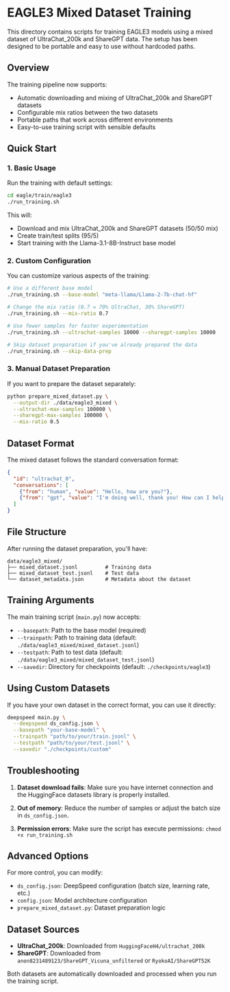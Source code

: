 # EAGLE3 Mixed Dataset Training

This directory contains scripts for training EAGLE3 models using a mixed dataset of UltraChat_200k and ShareGPT data. The setup has been designed to be portable and easy to use without hardcoded paths.

## Overview

The training pipeline now supports:
- Automatic downloading and mixing of UltraChat_200k and ShareGPT datasets
- Configurable mix ratios between the two datasets
- Portable paths that work across different environments
- Easy-to-use training script with sensible defaults

## Quick Start

### 1. Basic Usage

Run the training with default settings:

```bash
cd eagle/train/eagle3
./run_training.sh
```

This will:
- Download and mix UltraChat_200k and ShareGPT datasets (50/50 mix)
- Create train/test splits (95/5)
- Start training with the Llama-3.1-8B-Instruct base model

### 2. Custom Configuration

You can customize various aspects of the training:

```bash
# Use a different base model
./run_training.sh --base-model "meta-llama/Llama-2-7b-chat-hf"

# Change the mix ratio (0.7 = 70% UltraChat, 30% ShareGPT)
./run_training.sh --mix-ratio 0.7

# Use fewer samples for faster experimentation
./run_training.sh --ultrachat-samples 10000 --sharegpt-samples 10000

# Skip dataset preparation if you've already prepared the data
./run_training.sh --skip-data-prep
```

### 3. Manual Dataset Preparation

If you want to prepare the dataset separately:

```bash
python prepare_mixed_dataset.py \
  --output-dir ./data/eagle3_mixed \
  --ultrachat-max-samples 100000 \
  --sharegpt-max-samples 100000 \
  --mix-ratio 0.5
```

## Dataset Format

The mixed dataset follows the standard conversation format:

```json
{
  "id": "ultrachat_0",
  "conversations": [
    {"from": "human", "value": "Hello, how are you?"},
    {"from": "gpt", "value": "I'm doing well, thank you! How can I help you today?"}
  ]
}
```

## File Structure

After running the dataset preparation, you'll have:

```
data/eagle3_mixed/
├── mixed_dataset.jsonl         # Training data
├── mixed_dataset_test.jsonl    # Test data
└── dataset_metadata.json       # Metadata about the dataset
```

## Training Arguments

The main training script (`main.py`) now accepts:

- `--basepath`: Path to the base model (required)
- `--trainpath`: Path to training data (default: `./data/eagle3_mixed/mixed_dataset.jsonl`)
- `--testpath`: Path to test data (default: `./data/eagle3_mixed/mixed_dataset_test.jsonl`)
- `--savedir`: Directory for checkpoints (default: `./checkpoints/eagle3`)

## Using Custom Datasets

If you have your own dataset in the correct format, you can use it directly:

```bash
deepspeed main.py \
  --deepspeed ds_config.json \
  --basepath "your-base-model" \
  --trainpath "path/to/your/train.jsonl" \
  --testpath "path/to/your/test.jsonl" \
  --savedir "./checkpoints/custom"
```

## Troubleshooting

1. **Dataset download fails**: Make sure you have internet connection and the HuggingFace datasets library is properly installed.

2. **Out of memory**: Reduce the number of samples or adjust the batch size in `ds_config.json`.

3. **Permission errors**: Make sure the script has execute permissions: `chmod +x run_training.sh`

## Advanced Options

For more control, you can modify:

- `ds_config.json`: DeepSpeed configuration (batch size, learning rate, etc.)
- `config.json`: Model architecture configuration
- `prepare_mixed_dataset.py`: Dataset preparation logic

## Dataset Sources

- **UltraChat_200k**: Downloaded from `HuggingFaceH4/ultrachat_200k`
- **ShareGPT**: Downloaded from `anon8231489123/ShareGPT_Vicuna_unfiltered` or `RyokoAI/ShareGPT52K`

Both datasets are automatically downloaded and processed when you run the training script.